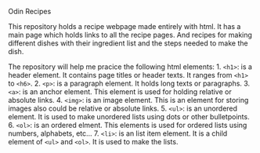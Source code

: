 Odin Recipes

This repository holds a recipe webpage made entirely with html. It has a main page which holds links to all the recipe pages. And recipes for making different dishes with their ingredient list and the steps needed to make the dish.

The repository will help me pracice the following html elements:
    1. `<h1>`: is a header element. It contains page titles or header texts. It ranges from `<h1>` to `<h6>`.
    2. `<p>`: is a paragraph element. It holds long texts or paragraphs.
    3. `<a>`: is an anchor element. This element is used for holding relative or absolute links.
    4. `<img>`: is an image element. This is an element for storing images also could be relative or absolute links.
    5. `<ul>`: is an unordered element. It is used to make unordered lists using dots or other bulletpoints.
    6. `<ol>`: is an ordered elment. This elements is used for ordered lists using numbers, alphabets, etc...
    7. `<li>`: is an list item element. It is a child element of `<ul>` and `<ol>`. It is used to make the lists.

